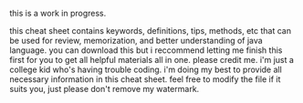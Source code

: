 this is a work in progress.

this cheat sheet contains keywords, definitions, tips, methods, etc that can be used for review, memorization, and better understanding of java language.
you can download this but i reccommend letting me finish this first for you to get all helpful materials all in one.
please credit me. i'm just a college kid who's having trouble coding. i'm doing my best to provide all necessary information in this cheat sheet.
feel free to modify the file if it suits you, just please don't remove my watermark.
